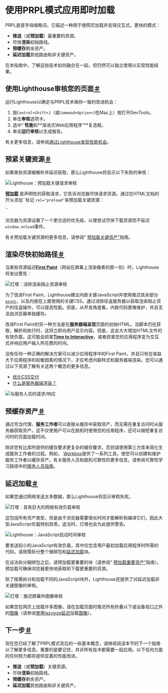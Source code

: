 # 使用PRPL模式应用即时加载

PRPL是首字母缩略词，它描述一种用于使网页加载并变得交互式，更快的模式：

- **推送**（或**预加载**）最重要的资源。
- 尽快**渲染**初始路线。
- **预缓存**剩余资产。
- **延迟加载**其他路由和非关键资产。

在本指南中，了解这些技术如何融合在一起，但仍然可以独立使用以实现性能结果。

## 使用Lighthouse审核您的页面[＃](https://web.dev/apply-instant-loading-with-prpl/#audit-your-page-with-lighthouse)

运行Lighthouse以确定与PRPL技术保持一致的改进机会：

1. 按`Control+Shift+J`（或`Command+Option+J`在Mac上）按打开DevTools。
2. 单击**审核**选项卡。
3. 选中“ **性能**和**渐进式Web应用程序”**复选框。
4. 单击**运行审核**以生成报告。

有关更多信息，请参阅[通过Lighthouse发现性能机会](https://web.dev/discover-performance-opportunities-with-lighthouse)。

## 预紧关键资源[＃](https://web.dev/apply-instant-loading-with-prpl/#preload-critical-resources)

如果某些资源被解析并延迟获取，那么Lighthouse将显示以下失败的审核：

![Lighthouse：预加载关键请求审核](https://webdev.imgix.net/apply-instant-loading-with-prpl/preload-requests.png)

[**预加载**](https://developer.mozilla.org/en-US/docs/Web/HTML/Preloading_content) 是声明性的获取请求，它告诉浏览器尽快请求资源。通过在HTML文档的开头添加``标记 `rel="preload"`来预加载关键资源：

``

浏览器为资源设置了一个更合适的优先级，以便尝试尽快下载资源而不延迟`window.onload`事件。

有关预加载关键资源的更多信息，请参阅“ [预加载关键资产”](https://web.dev/preload-critical-assets)指南。

## 渲染尽快初始路径[＃](https://web.dev/apply-instant-loading-with-prpl/#render-the-initial-route-as-soon-as-possible)

当某些资源延迟[**First Paint**](https://developers.google.com/web/fundamentals/performance/user-centric-performance-metrics#first_paint_and_first_contentful_paint)（网站在屏幕上渲染像素的那一刻）时，Lighthouse将发出警告：

![灯塔：消除渲染阻止资源审核](https://webdev.imgix.net/apply-instant-loading-with-prpl/eliminate-render-blocking.png)

为了改进First Paint，Lighthouse建议内嵌关键JavaScript并使用推迟其余部分 [`async`](https://developers.google.com/web/fundamentals/performance/critical-rendering-path/adding-interactivity-with-javascript)，以及内嵌在上面使用的关键CSS。通过消除往返服务器以获取渲染阻止资产的往返操作，可以提高性能。但是，从开发角度看，内联代码更难维护，并且无法由浏览器单独缓存。

改进First Paint的另一种方法是在**服务器端呈现**页面的初始HTML。当脚本仍在获取，解析和执行时，这将立即向用户显示内容。但是，这会大大增加HTML文件的有效负载，这可能会损害[**Time to Interactive**](https://web.dev/interactive)，或者损害您的应用程序变为交互式并响应用户输入所花费的时间。

没有任何一种正确的解决方案可以减少应用程序中的First Paint，并且只有在收益大于应用程序的权衡因素的情况下，才应考虑内联样式和服务器端渲染。您可以通过以下资源了解有关这两个概念的更多信息。

- [优化CSS交付](https://developers.google.com/speed/docs/insights/OptimizeCSSDelivery)
- [什么是服务器端渲染？](https://www.youtube.com/watch?v=GQzn7XRdzxY)

![与服务人员的请求/响应](https://webdev.imgix.net/apply-instant-loading-with-prpl/service-workers.png)

## 预缓存资产[＃](https://web.dev/apply-instant-loading-with-prpl/#pre-cache-assets)

通过充当代理，**服务工作者**可以直接从缓存中获取资产，而无需在重复访问时从服务器获取资产。这不仅使用户可以在脱机时使用您的应用程序，还可以缩短重复访问时的页面加载时间。

除非您有比库所提供的缓存要求更复杂的缓存要求，否则请使用第三方库来简化生成服务工作者的过程。例如， [Workbox](https://web.dev/workbox)提供了一系列工具，使您可以创建和维护服务工作者以缓存资产。有关服务人员和脱机可靠性的更多信息，请参阅可靠性学习路径中的[服务人员指南](https://web.dev/service-workers-cache-storage)。

## 延迟加载[＃](https://web.dev/apply-instant-loading-with-prpl/#lazy-load)

如果您通过网络发送太多数据，那么Lighthouse将显示审核失败。

![灯塔：具有巨大的网络有效负载审核](https://webdev.imgix.net/apply-instant-loading-with-prpl/enormous-payloads.png)

这包括所有资产类型，但是由于浏览器需要很长时间才能解析和编译它们，因此大型JavaScript负载特别昂贵。适当时，灯塔也会为此提供警告。

![Lighthouse：JavaScript启动时间审核](https://webdev.imgix.net/apply-instant-loading-with-prpl/js-bootup-high.png)

要发送较小的JavaScript有效负载，其中仅包含用户最初加载应用程序时所需的代码，请按需拆分整个捆绑包和[延迟加载](https://web.dev/reduce-javascript-payloads-with-code-splitting)块。

在设法拆分捆绑包之后，请预加载更重要的块（请参阅“ [预加载重要资产”](https://web.dev/preload-critical-assets)指南）。预加载可确保浏览器更快地获取和下载更重要的资源。

除了按需拆分和加载不同的JavaScript块外，Lighthouse还提供了对延迟加载非关键图像的审核。

![灯塔：推迟屏幕外图像审核](https://webdev.imgix.net/apply-instant-loading-with-prpl/defer-offscreen-images.png)

如果您在网页上加载许多图像，请在加载页面时推迟所有折叠以下或设备视口之外的[图像](https://web.dev/use-lazysizes-to-lazyload-images)（请参阅[使用lazysize延迟](https://web.dev/use-lazysizes-to-lazyload-images)加载[图像](https://web.dev/use-lazysizes-to-lazyload-images)）。

## 下一步[＃](https://web.dev/apply-instant-loading-with-prpl/#next-steps)

现在您已经了解了PRPL模式背后的一些基本概念，请继续阅读本节的下一个指南以了解更多信息。重要的是要记住，并非所有技术都需要一起应用。以下任何方面的任何努力都将提供显着的性能改进。

- **推送**（或**预加载**）关键资源。
- 尽快**渲染**初始路线。
- **预缓存**剩余资产。
- **延迟加载**其他路由和非关键资产。